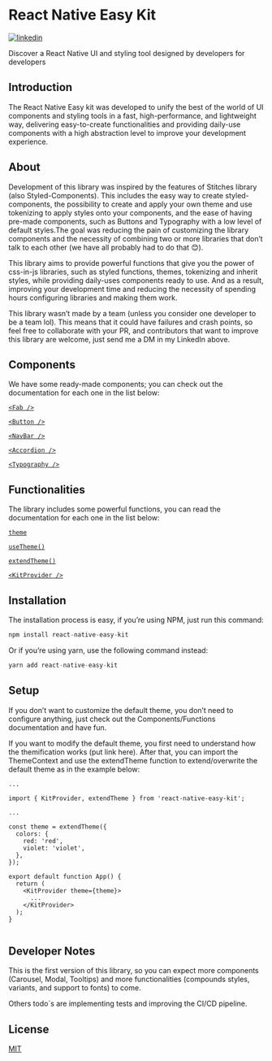 # React Native Easy Kit

[![linkedin](https://img.shields.io/badge/linkedin-0A66C2?style=for-the-badge&logo=linkedin&logoColor=white)](https://www.linkedin.com/in/icarobrunodev/)

Discover a React Native UI and styling tool designed by developers for developers

## Introduction

The React Native Easy kit was developed to unify the best of the world of UI components and styling tools in a fast, high-performance, and lightweight way, delivering easy-to-create functionalities and providing daily-use components with a high abstraction level to improve your development experience.

## About

Development of this library was inspired by the features of Stitches library (also Styled-Components). This includes the easy way to create styled-components, the possibility to create and apply your own theme and use tokenizing to apply styles onto your components, and the ease of having pre-made components, such as Buttons and Typography with a low level of default styles.The goal was reducing the pain of customizing the library components and the necessity of combining two or more libraries that don’t talk to each other (we have all probably had to do that 😊).

This library aims to provide powerful functions that give you the power of css-in-js libraries, such as styled functions, themes, tokenizing and inherit styles, while providing daily-uses components ready to use. And as a result, improving your development time and reducing the necessity of spending hours configuring libraries and making them work.

This library wasn’t made by a team (unless you consider one developer to be a team lol). This means that it could have failures and crash points, so feel free to collaborate with your PR, and contributors that want to improve this library are welcome, just send me a DM in my LinkedIn above.

## Components

We have some ready-made components; you can check out the documentation for each one in the list below:

[`<Fab />`](docs/components/Fab.md)

[`<Button />`](docs/components/Button.md)

[`<NavBar />`](docs/components/NavBar.md)

[`<Accordion />`](docs/components/Accordion.md)

[`<Typography />`](docs/components/Typography.md)

## Functionalities

The library includes some powerful functions, you can read the documentation for each one in the list below:

[`theme`](docs/functions/Theme.md)

[`useTheme()`](docs/functions/UseTheme.md)

[`extendTheme()`](docs/functions/ExtendTheme.md)

[`<KitProvider />`](docs/functions/KitProvider.md)

## Installation

The installation process is easy, if you’re using NPM, just run this command:

```ts
npm install react-native-easy-kit
```

Or if you’re using yarn, use the following command instead:

```ts
yarn add react-native-easy-kit
```

## Setup

If you don’t want to customize the default theme, you don’t need to configure anything, just check out the Components/Functions documentation and have fun.

If you want to modify the default theme, you first need to understand how the themification works (put link here). After that, you can import the ThemeContext and use the extendTheme function to extend/overwrite the default theme as in the example below:

```tsx
...

import { KitProvider, extendTheme } from 'react-native-easy-kit';

...

const theme = extendTheme({
  colors: {
    red: 'red',
    violet: 'violet',
  },
});

export default function App() {
  return (
    <KitProvider theme={theme}>
      ...
    </KitProvider>
  );
}


```

## Developer Notes

This is the first version of this library, so you can expect more components (Carousel, Modal, Tooltips) and more functionalities (compounds styles, variants, and support to fonts) to come.

Others todo`s are implementing tests and improving the CI/CD pipeline.

## License

[MIT](https://choosealicense.com/licenses/mit/)
